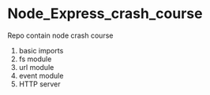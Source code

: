 # Node_Express_crash_course
Repo contain node crash course
1. basic imports
2. fs module
3. url module
4. event module
5. HTTP server

<!-- 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 -->